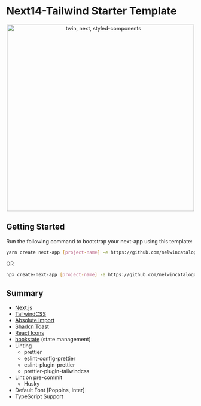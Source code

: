 # Next14-Tailwind Starter Template

<p align="center">
  <img src="https://res.cloudinary.com/practicaldev/image/fetch/s--9bipHLLn--/c_imagga_scale,f_auto,fl_progressive,h_420,q_auto,w_1000/https://dev-to-uploads.s3.amazonaws.com/uploads/articles/wwy6cp17cco1zk8wn0kb.jpeg" alt="twin, next, styled-components" width="500">
</p>

## Getting Started

Run the following command to bootstrap your next-app using this template:

```bash
yarn create next-app [project-name] -e https://github.com/nelwincatalogo/next14-tailwind
```

OR

```bash
npx create-next-app [project-name] -e https://github.com/nelwincatalogo/next14-tailwind
```

## Summary

- [Next.js](https://nextjs.org)
- [TailwindCSS](https://tailwindcss.com/)
- [Absolute Import](https://nextjs.org/docs/advanced-features/module-path-aliases)
- [Shadcn Toast](https://ui.shadcn.com/docs/components/toast)
- [React Icons](https://react-icons.github.io/react-icons/search)
- [hookstate](https://hookstate.js.org/) (state management)
- Linting
  - prettier
  - eslint-config-prettier
  - eslint-plugin-prettier
  - prettier-plugin-tailwindcss
- Lint on pre-commit
  - Husky
- Default Font [Poppins, Inter]
- TypeScript Support
